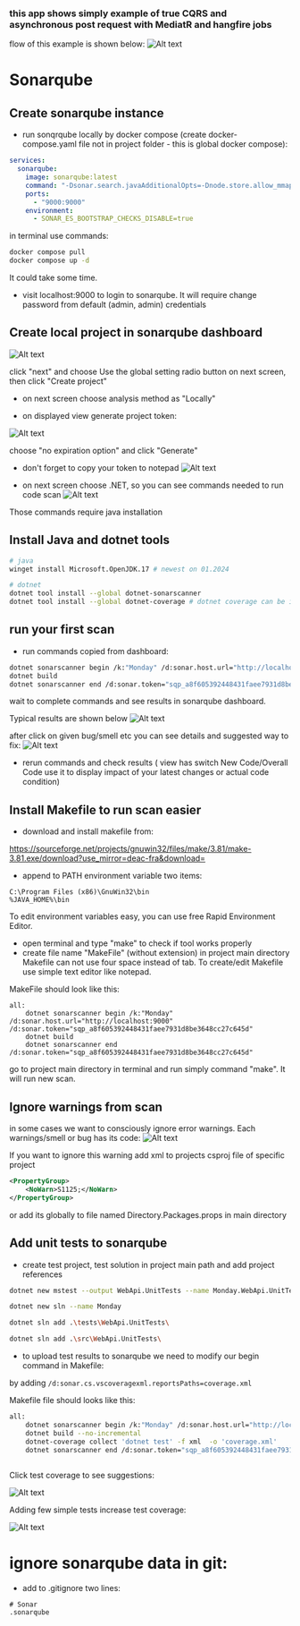 ### this app shows simply example of true CQRS and asynchronous post request with MediatR and hangfire jobs
flow of this example is shown below:
![Alt text](/assets/flow.png)

# Sonarqube
## Create sonarqube instance

- run sonqrqube locally by docker compose (create docker-compose.yaml file not in project folder - this is global docker compose):

```yaml
services:
  sonarqube:
    image: sonarqube:latest
    command: "-Dsonar.search.javaAdditionalOpts=-Dnode.store.allow_mmap=false"
    ports:
      - "9000:9000"
    environment:
      - SONAR_ES_BOOTSTRAP_CHECKS_DISABLE=true
```

in terminal use commands:
```bash
docker compose pull 
docker compose up -d
```
It could take some time. 

- visit localhost:9000 to login to sonarqube. It will require change password from default (admin, admin) credentials

## Create local project in sonarqube dashboard

![Alt text](/assets/create-project.png)

click "next" and choose Use the global setting radio button on next screen, then click "Create project"

- on next screen choose analysis method as "Locally"

- on displayed view generate project token:

![Alt text](/assets/token.png)

choose "no expiration option" and click "Generate"

- don't forget to copy your token to notepad
![Alt text](/assets/token-copy.png)

- on next screen choose .NET, so you can see commands needed to run code scan
![Alt text](/assets/commands.png)

Those commands require java installation

## Install Java and dotnet tools

```bash
# java
winget install Microsoft.OpenJDK.17 # newest on 01.2024

# dotnet 
dotnet tool install --global dotnet-sonarscanner
dotnet tool install --global dotnet-coverage # dotnet coverage can be install later
```
## run your first scan 

- run commands copied from dashboard:
```bash
dotnet sonarscanner begin /k:"Monday" /d:sonar.host.url="http://localhost:9000"  /d:sonar.token="sqp_a8f605392448431faee7931d8be3648cc27c645d"
dotnet build
dotnet sonarscanner end /d:sonar.token="sqp_a8f605392448431faee7931d8be3648cc27c645d"
```
wait to complete commands and see results in sonarqube dashboard. 

Typical results are shown below
![Alt text](/assets/r1.png)

after click on given bug/smell etc you can see details and suggested way to fix:
![Alt text](/assets/r2.png)

- rerun commands and check results ( view has switch New Code/Overall Code use it to display impact of your latest changes or actual code condition)

## Install Makefile to run scan easier

- download and install makefile from:

https://sourceforge.net/projects/gnuwin32/files/make/3.81/make-3.81.exe/download?use_mirror=deac-fra&download=

- append to PATH environment variable two items:
```
C:\Program Files (x86)\GnuWin32\bin
%JAVA_HOME%\bin
```
To edit environment variables easy, you can use free Rapid Environment Editor. 

- open terminal and type "make" to check if tool works properly 
- create file name "MakeFile" (without extension) in project main directory
Makefile can not use four space instead of tab. To create/edit Makefile use simple text editor like notepad. 

MakeFile should look like this:
```
all:
	dotnet sonarscanner begin /k:"Monday" /d:sonar.host.url="http://localhost:9000"  /d:sonar.token="sqp_a8f605392448431faee7931d8be3648cc27c645d"
	dotnet build
	dotnet sonarscanner end /d:sonar.token="sqp_a8f605392448431faee7931d8be3648cc27c645d"
```

go to project main directory in terminal and run simply command "make". It will run new scan. 

## Ignore warnings from scan

in some cases we want to consciously ignore error warnings. Each warnings/smell or bug has its code:
![Alt text](/assets/smell.png)

If you want to ignore this warning add xml to projects csproj file of specific project

```xml
<PropertyGroup>
    <NoWarn>S1125;</NoWarn>
</PropertyGroup>
```

or add its globally to file named Directory.Packages.props in main directory


## Add unit tests to sonarqube

- create test project, test solution in project main path and add project references

```bash
dotnet new mstest --output WebApi.UnitTests --name Monday.WebApi.UnitTests

dotnet new sln --name Monday

dotnet sln add .\tests\WebApi.UnitTests\

dotnet sln add .\src\WebApi.UnitTests\
```

- to upload test results to sonarqube we need to modify our begin command in Makefile:

by adding 
```/d:sonar.cs.vscoveragexml.reportsPaths=coverage.xml```

Makefile file should looks like this:

```bash
all:
	dotnet sonarscanner begin /k:"Monday" /d:sonar.host.url="http://localhost:9000"  /d:sonar.token="sqp_a8f605392448431faee7931d8be3648cc27c645d" /d:sonar.cs.vscoveragexml.reportsPaths=coverage.xml
	dotnet build --no-incremental
	dotnet-coverage collect 'dotnet test' -f xml  -o 'coverage.xml'
	dotnet sonarscanner end /d:sonar.token="sqp_a8f605392448431faee7931d8be3648cc27c645d"
	
```

Click test coverage to see suggestions:

![Alt text](/assets/tests_suggestions.png)

Adding few simple tests increase test coverage:

![Alt text](/assets/coverage.png)

# ignore sonarqube data in git:

- add to .gitignore two lines:

```
# Sonar
.sonarqube
```
